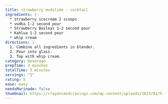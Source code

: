 ```yaml
---
title: strawberry mudslide - cocktail
ingredients: |-
  * s﻿trawberry icecream 2 scoops
  * v﻿odka 1-2 second pour
  * S﻿trawberry Baileys 1-2 second pour
  * K﻿ahlua 1-2 second pour
  * w﻿hip cream
directions: |-
  1. C﻿ombine all ingredients in blender.
  2. P﻿our into glass.
  3. T﻿op with whip cream.
category: beverage
prepTime: 3 minutes
totalTime: 3 minutes
servings: "1"
rating: 5
ease: easy
needsMarinade: false
thumbnail: https://crayonsandcravings.com/wp-content/uploads/2023/01/Frozen-Strawberry-Mudslide-Recipe.jpg
---
```

